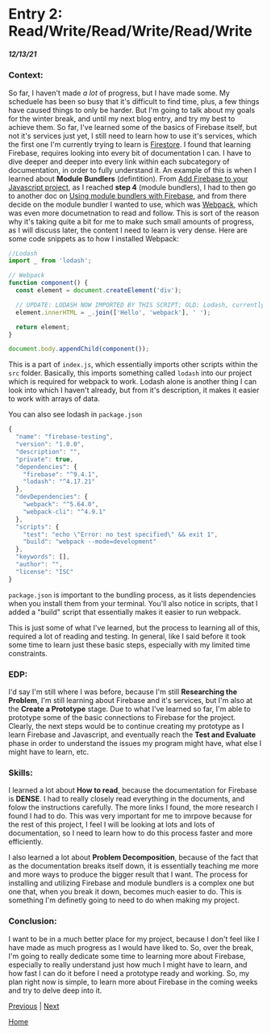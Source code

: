 # Entry 2: __Read/Write/Read/Write/Read/Write__
##### 12/13/21

### Context:

So far, I haven't made _a lot_ of progress, but I have made some. My scheduele has been so busy that it's difficult to find time, plus, a few things have caused things to only be harder. But I'm going to talk about my goals for the winter break, and until my next blog entry, and try my best to achieve them. So far, I've learned some of the basics of Firebase itself, but not it's services just yet, I still need to learn how to use it's services, which the first one I'm currently trying to learn is [Firestore](https://firebase.google.com/docs/firestore?authuser=0). I found that learning Firebase, requires looking into every bit of documentation I can. I have to dive deeper and deeper into every link within each subcategory of documentation, in order to fully understand it. An example of this is when I learned about __Module Bundlers__ (defintition). From [Add Firebase to your Javascript project](https://firebase.google.com/docs/web/setup), as I reached __step 4__ (module bundlers), I had to then go to another doc on [Using module bundlers with Firebase](https://firebase.google.com/docs/web/module-bundling), and from there decide on the module bundler I wanted to use, which was [Webpack](https://webpack.js.org/guides/getting-started/), which was even more documetnation to read and follow. This is sort of the reason why it's taking quite a bit for me to make such small amounts of progress, as I will discuss later, the content I need to learn is very dense. Here are some code snippets as to how I installed Webpack:

``` javascript
//Lodash
import _ from 'lodash';

// Webpack
function component() {
  const element = document.createElement('div');

  // UPDATE: LODASH NOW IMPORTED BY THIS SCRIPT; OLD: Lodash, currently included via a script, is required for this line to work
  element.innerHTML = _.join(['Hello', 'webpack'], ' ');

  return element;
}

document.body.appendChild(component());
```

This is a part of `index.js`, which essentially imports other scripts within the `src` folder. Basically, this imports something called `lodash` into our project which is required for webpack to work. Lodash alone is another thing I can look into which I haven't already, but from it's description, it makes it easier to work with arrays of data.

You can also see lodash in `package.json`

``` javascript
{
  "name": "firebase-testing",
  "version": "1.0.0",
  "description": "",
  "private": true,
  "dependencies": {
    "firebase": "^9.4.1",
    "lodash": "^4.17.21"
  },
  "devDependencies": {
    "webpack": "^5.64.0",
    "webpack-cli": "^4.9.1"
  },
  "scripts": {
    "test": "echo \"Error: no test specified\" && exit 1",
    "build": "webpack --mode=development"
  },
  "keywords": [],
  "author": "",
  "license": "ISC"
}
```

`package.json` is important to the bundling process, as it lists dependencies when you install them from your terminal. You'll also notice in scripts, that I added a "build" script that essentially makes it easier to run webpack.

This is just some of what I've learned, but the process to learning all of this, required a lot of reading and testing. In general, like I said before it took some time to learn just these basic steps, especially with my limited time constraints.

### EDP:

I'd say I'm still where I was before, because I'm still __Researching the Problem__, I'm still learning about Firebase and it's services, but I'm also at the __Create a Prototype__ stage. Due to what I've learned so far, I'm able to prototype some of the basic connections to Firebase for the project. Clearly, the next steps would be to continue creating my prototype as I learn Firebase and Javascript, and eventually reach the __Test and Evaluate__ phase in order to understand the issues my program might have, what else I might have to learn, etc.

### Skills:

I learned a lot about __How to read__, because the documentation for Firebase is __DENSE__. I had to really closely read everything in the documents, and folow the instructions carefully. The more links I found, the more research I found I had to do. This was very important for me to imrpove because for the rest of this project, I feel I will be looking at lots and lots of documentation, so I need to learn how to do this process faster and more efficiently.

I also learned a lot about __Problem Decomposition__, because of the fact that as the documentation breaks itself down, it is essentially teaching me more and more ways to produce the bigger result that I want. The process for installing and utilizing Firebase and module bundlers is a complex one but one that, when you break it down, becomes much easier to do. This is something I'm definetly going to need to do when making my project.

### Conclusion:

I want to be in a much better place for my project, because I don't feel like I have made as much progress as I would have liked to. So, over the break, I'm going to really dedicate some time to learning more about Firebase, especially to really understand just how much I might have to learn, and how fast I can do it before I need a prototype ready and working. So, my plan right now is simple, to learn more about Firebase in the coming weeks and try to delve deep into it.

[Previous](entry01.md) | [Next](entry03.md)

[Home](../README.md)